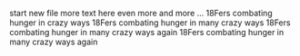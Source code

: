 start new file
more text here
even more
and more
...
18Fers combating hunger in crazy ways
18Fers combating hunger in many crazy ways
18Fers combating hunger in many crazy ways again
18Fers combating hunger in many crazy ways again
